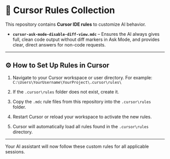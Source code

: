 # 📜 Cursor Rules Collection

This repository contains **Cursor IDE rules** to customize AI behavior.

- **`cursor-ask-mode-disable-diff-view.mdc`** – Ensures the AI always gives full, clean code output without diff markers in Ask Mode, and provides clear, direct answers for non-code requests.

---

## ⚙️ How to Set Up Rules in Cursor

1. Navigate to your Cursor workspace or user directory. For example:  
   `C:\Users\YourUsername\YourProject\.cursor\rules\`

2. If the `.cursor\rules` folder does not exist, create it.

3. Copy the `.mdc` rule files from this repository into the `.cursor\rules` folder.

4. Restart Cursor or reload your workspace to activate the new rules.

5. Cursor will automatically load all rules found in the `.cursor\rules` directory.

---

Your AI assistant will now follow these custom rules for all applicable sessions.
